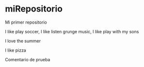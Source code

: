 # miRepositorio

Mi primer repositorio

I like play soccer, I like listen grunge music, I like play with my sons

I love the summer

I like pizza

Comentario de prueba
